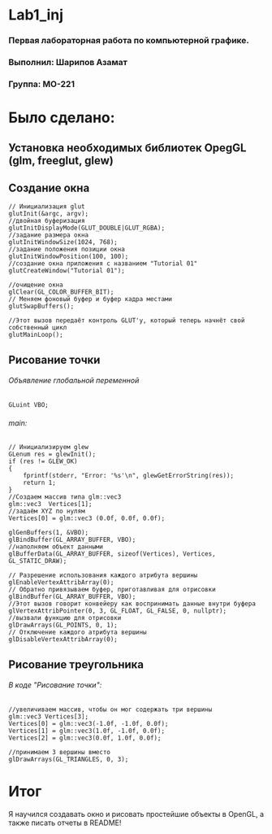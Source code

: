 # Lab1_inj
### Первая лабораторная работа по компьютерной графике.
### Выполнил: Шарипов Азамат
### Группа: МО-221
# Было сделано:
## Установка необходимых библиотек OpegGL (glm, freeglut, glew)
## Создание окна
    // Инициализация glut
    glutInit(&argc, argv);
    //двойная буферизация
    glutInitDisplayMode(GLUT_DOUBLE|GLUT_RGBA);
    //задание размера окна
    glutInitWindowSize(1024, 768);
    //задание положения позиции окна
    glutInitWindowPosition(100, 100);
    //создание окна приложения с названием "Tutorial 01"
    glutCreateWindow("Tutorial 01");
    
    //очищение окна
    glClear(GL_COLOR_BUFFER_BIT);
    // Меняем фоновый буфер и буфер кадра местами
    glutSwapBuffers();
    
    //Этот вызов передаёт контроль GLUT'у, который теперь начнёт свой собственный цикл
    glutMainLoop();

## Рисование точки
###### Объявление глобальной переменной
    GLuint VBO;
###### main:
    // Инициализируем glew
    GLenum res = glewInit();
    if (res != GLEW_OK)
    {
        fprintf(stderr, "Error: '%s'\n", glewGetErrorString(res));
        return 1;
    }
    //Создаем массив типа glm::vec3
    glm::vec3  Vertices[1];
    //задаём XYZ по нулям
    Vertices[0] = glm::vec3 (0.0f, 0.0f, 0.0f);
    
    glGenBuffers(1, &VBO);
    glBindBuffer(GL_ARRAY_BUFFER, VBO);
    //наполняем объект данными
    glBufferData(GL_ARRAY_BUFFER, sizeof(Vertices), Vertices, GL_STATIC_DRAW);
    
    // Разрешение использования каждого атрибута вершины
    glEnableVertexAttribArray(0);
    // Обратно привязываем буфер, приготавливая для отрисовки
    glBindBuffer(GL_ARRAY_BUFFER, VBO);
    //Этот вызов говорит конвейеру как воспринимать данные внутри буфера
    glVertexAttribPointer(0, 3, GL_FLOAT, GL_FALSE, 0, nullptr);
    //вызвали функцию для отрисовки
    glDrawArrays(GL_POINTS, 0, 1);
    // Отключение каждого атрибута вершины
    glDisableVertexAttribArray(0);
## Рисование треугольника
###### В коде "Рисование точки":
    //увеличиваем массив, чтобы он мог содержать три вершины
    glm::vec3 Vertices[3];
    Vertices[0] = glm::vec3(-1.0f, -1.0f, 0.0f);
    Vertices[1] = glm::vec3(1.0f, -1.0f, 0.0f);
    Vertices[2] = glm::vec3(0.0f, 1.0f, 0.0f);
    
    //принимаем 3 вершины вместо
    glDrawArrays(GL_TRIANGLES, 0, 3);
# Итог
Я научился создавать окно и рисовать простейшие объекты в OpenGL, а также писать отчеты в README!
